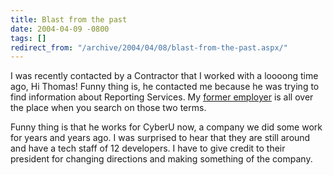 ```yaml
---
title: Blast from the past
date: 2004-04-09 -0800
tags: []
redirect_from: "/archive/2004/04/08/blast-from-the-past.aspx/"
---
```


I was recently contacted by a Contractor that I worked with a loooong
time ago, Hi Thomas! Funny thing is, he contacted me because he was
trying to find information about Reporting Services. My [former
employer](http://www.solien.com/) is all over the place when you search
on those two terms.

Funny thing is that he works for CyberU now, a company we did some work
for years and years ago. I was surprised to hear that they are still
around and have a tech staff of 12 developers. I have to give credit to
their president for changing directions and making something of the
company.

